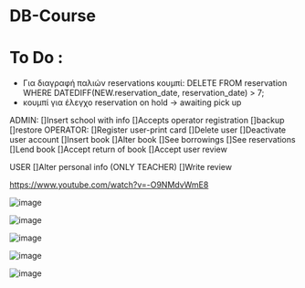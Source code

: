 # DB-Course

# To Do :

* Για διαγραφή παλιών reservations κουμπί: 
DELETE FROM reservation
    WHERE DATEDIFF(NEW.reservation_date, reservation_date) > 7;
* κουμπί για έλεγχο reservation on hold -> awaiting pick up


ADMIN:
    []Insert school with info
    []Accepts operator registration
    []backup
    []restore
OPERATOR:
    []Register user-print card
    []Delete user
    []Deactivate user account
    []Insert book
    []Alter book
    []See borrowings
    []See reservations
    []Lend book
    []Accept return of book
    []Accept user review


USER
    []Alter personal info (ONLY TEACHER)
    []Write review


https://www.youtube.com/watch?v=-O9NMdvWmE8

![image](https://github.com/StavrosLzp/DB-Course/assets/73658190/c7e988e9-dc65-48a6-bcf9-fb0981eb9828)

![image](https://github.com/StavrosLzp/DB-Course/assets/73658190/e7474e0b-8c2d-4067-86ef-844b6d689a00)

![image](https://github.com/StavrosLzp/DB-Course/assets/73658190/cf8b0cd9-ec53-4fa4-b8c2-68329305b071)

![image](https://github.com/StavrosLzp/DB-Course/assets/73658190/49ef7192-4656-42f8-9c41-2bfbfed54fce)

![image](https://github.com/StavrosLzp/DB-Course/assets/73658190/aea7213b-6f73-4c53-8d7a-20363a189c78)
